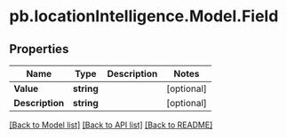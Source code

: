 # pb.locationIntelligence.Model.Field
## Properties

Name | Type | Description | Notes
------------ | ------------- | ------------- | -------------
**Value** | **string** |  | [optional] 
**Description** | **string** |  | [optional] 

[[Back to Model list]](../README.md#documentation-for-models) [[Back to API list]](../README.md#documentation-for-api-endpoints) [[Back to README]](../README.md)

